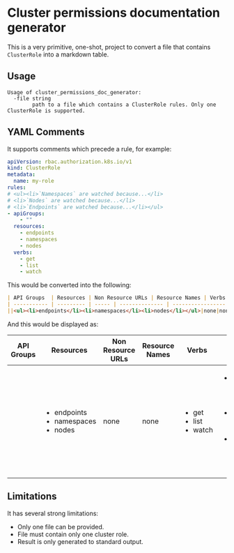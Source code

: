 # Cluster permissions documentation generator

This is a very primitive, one-shot, project to convert a file that contains `ClusterRole` into a markdown table.

## Usage

```
Usage of cluster_permissions_doc_generator:
  -file string
        path to a file which contains a ClusterRole rules. Only one ClusterRole is supported.
```

## YAML Comments

It supports comments which precede a rule, for example:

```yaml
apiVersion: rbac.authorization.k8s.io/v1
kind: ClusterRole
metadata:
  name: my-role
rules:
# <ul><li>`Namespaces` are watched because...</li>
# <li>`Nodes` are watched because...</li>
# <li>`Endpoints` are watched because...</li></ul>
- apiGroups:
    - ""
  resources:
    - endpoints
    - namespaces
    - nodes
  verbs:
    - get
    - list
    - watch
```

This would be converted into the following:

```markdown
| API Groups  | Resources | Non Resource URLs | Resource Names | Verbs | Comment |
| ----------- | --------- | ----- | -------------- | ----------------- | ------- |
||<ul><li>endpoints</li><li>namespaces</li><li>nodes</li></ul>|none|none|<ul><li>get</li><li>list</li><li>watch</li></ul>|<ul><li>`Namespaces` are watched because...</li> <li>`Nodes` are watched because...</li> <li>`Endpoints` are watched because...</li></ul>|
```

And this would be displayed as:

| API Groups  | Resources | Non Resource URLs | Resource Names | Verbs | Comment |
| ----------- | --------- | ----- | -------------- | ----------------- | ------- |
||<ul><li>endpoints</li><li>namespaces</li><li>nodes</li></ul>|none|none|<ul><li>get</li><li>list</li><li>watch</li></ul>|<ul><li>`Namespaces` are watched because...</li> <li>`Nodes` are watched because...</li> <li>`Endpoints` are watched because...</li></ul>|

## Limitations

It has several strong limitations:
* Only one file can be provided.
* File must contain only one cluster role.
* Result is only generated to standard output.

